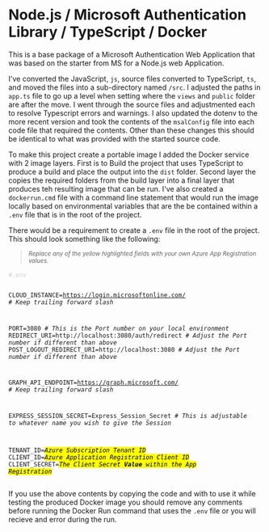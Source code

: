 # Node.js / Microsoft Authentication Library / TypeScript / Docker

This is a base package of a Microsoft Authentication Web Application that was based on the starter from MS for a Node.js web Application.

I've converted the JavaScript, `js`, source files converted to TypeScript, `ts`, and moved the files into a sub-directory named `/src`. I adjusted the paths in `app.ts` file to go up a level when setting where the `views` and `public` folder are after the move. I went through the source files and adjustmented each to resolve Typescript errors and warnings. I also updated the dotenv to the more recent version and took the contents of the `msalConfig` file into each code file that required the contents. Other than these changes this should be identical to what was provided with the started source code.

To make this project create a portable image I added the Docker service with 2 image layers. First is to Build the project that uses TypeScript to produce a build and place the output into the `dist` folder. Second layer the copies the required folders from the build layer into a final layer that produces teh resulting image that can be run. I've also created a `dockerrun.cmd` file with a command line statement that would run the image locally based on environmental variables that are the be contained within a `.env` file that is in the root of the project.

There would be a requirement to create a `.env` file in the root of the project. This should look something like the following:

<blockquote><small><i>Replace any of the yellow highlighted fields with your own Azure App Registration values.</i></small></blockquote>
<pre><code><i style="color: lightgrey">#.env</i>

CLOUD_INSTANCE=https://login.microsoftonline.com/ <i># Keep trailing forward slash</i>

PORT=3080 <i># This is the Port number on your local environment</i>
REDIRECT_URI=http://localhost:3080/auth/redirect <i># Adjust the Port number if different than above</i>
POST_LOGOUT_REDIRECT_URI=http://localhost:3080 <i># Adjust the Port number if different than above</i>

GRAPH_API_ENDPOINT=https://graph.microsoft.com/ <i># Keep trailing forward slash</i>

EXPRESS_SESSION_SECRET=Express_Session_Secret <i># This is adjustable to whatever name you wish to give the Session</i>

TENANT_ID=<mark><i>Azure Subscription Tenant ID</i></mark>
CLIENT_ID=<mark><i>Azure Application Registration Client ID</i></mark>
CLIENT_SECRET=<mark><i>The Client Secret <b>Value</b> within the App Registration</i></mark>
</code></pre>

If you use the above contents by copying the code and with to use it while testing the produced Docker image you should remove any comments before running the Docker Run command that uses the `.env` file or you will recieve and error during the run.
